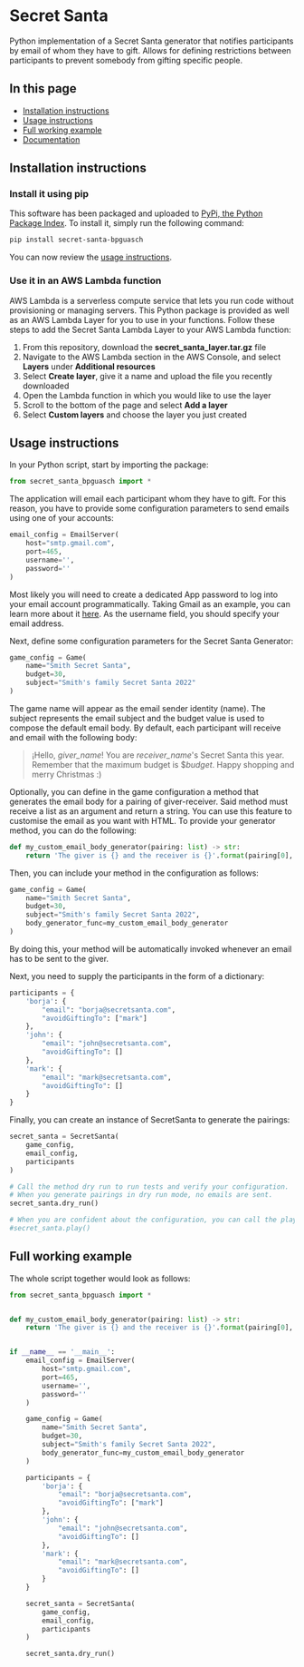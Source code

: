 # Secret Santa
Python implementation of a Secret Santa generator that notifies participants by email of whom they have to gift. Allows for defining restrictions between participants to prevent somebody from gifting specific people.

## In this page
- [Installation instructions](#installation-instructions)
- [Usage instructions](#usage-instructions)
- [Full working example](#full-working-example)
- [Documentation]()

## Installation instructions

### Install it using pip
This software has been packaged and uploaded to [PyPi, the Python Package Index](https://pypi.org/). To install it, simply run the following command:

```bash
pip install secret-santa-bpguasch
```

You can now review the [usage instructions](#usage-instructions).

### Use it in an AWS Lambda function

AWS Lambda is a serverless compute service that lets you run code without provisioning or managing servers. This Python package is provided as well as an AWS Lambda Layer for you to use in your functions. Follow these steps to add the Secret Santa Lambda Layer to your AWS Lambda function:

1. From this repository, download the **secret_santa_layer.tar.gz** file
2. Navigate to the AWS Lambda section in the AWS Console, and select **Layers** under **Additional resources**
3. Select **Create layer**, give it a name and upload the file you recently downloaded
4. Open the Lambda function in which you would like to use the layer
5. Scroll to the bottom of the page and select **Add a layer**
6. Select **Custom layers** and choose the layer you just created

## Usage instructions

In your Python script, start by importing the package:

```python
from secret_santa_bpguasch import *
```

The application will email each participant whom they have to gift. For this reason, you have to provide some configuration parameters to send emails using one of your accounts:
```python
email_config = EmailServer(
    host="smtp.gmail.com",
    port=465,
    username='',
    password=''
)
```

Most likely you will need to create a dedicated App password to log into your email account programmatically. Taking Gmail as an example, you can learn more about it [here](https://support.google.com/accounts/answer/185833?hl=en). As the username field, you should specify your email address.

Next, define some configuration parameters for the Secret Santa Generator:

```python
game_config = Game(
    name="Smith Secret Santa",
    budget=30,
    subject="Smith's family Secret Santa 2022"
)
```

The game name will appear as the email sender identity (name). The subject represents the email subject and the budget value is used to compose the default email body. By default, each participant will receive and email with the following body: 
> ¡Hello, *giver_name*! You are *receiver_name*'s Secret Santa this year. Remember that the maximum budget is $*budget*. Happy shopping and merry Christmas :)

Optionally, you can define in the game configuration a method that generates the email body for a pairing of giver-receiver. Said method must receive a list as an argument and return a string. You can use this feature to customise the email as you want with HTML. To provide your generator method, you can do the following:

```python
def my_custom_email_body_generator(pairing: list) -> str:
    return 'The giver is {} and the receiver is {}'.format(pairing[0], pairing[1])
```

Then, you can include your method in the configuration as follows:

```python
game_config = Game(
    name="Smith Secret Santa",
    budget=30,
    subject="Smith's family Secret Santa 2022",
    body_generator_func=my_custom_email_body_generator
)
```

By doing this, your method will be automatically invoked whenever an email has to be sent to the giver.

Next, you need to supply the participants in the form of a dictionary:

```python
participants = {
    'borja': {
        "email": "borja@secretsanta.com",
        "avoidGiftingTo": ["mark"]
    },
    'john': {
        "email": "john@secretsanta.com",
        "avoidGiftingTo": []
    },
    'mark': {
        "email": "mark@secretsanta.com",
        "avoidGiftingTo": []
    }
}
```

Finally, you can create an instance of SecretSanta to generate the pairings:

```python
secret_santa = SecretSanta(
    game_config,
    email_config,
    participants
)

# Call the method dry run to run tests and verify your configuration. 
# When you generate pairings in dry run mode, no emails are sent.
secret_santa.dry_run()

# When you are confident about the configuration, you can call the play method
#secret_santa.play()
```

## Full working example

The whole script together would look as follows:

```python
from secret_santa_bpguasch import *


def my_custom_email_body_generator(pairing: list) -> str:
    return 'The giver is {} and the receiver is {}'.format(pairing[0], pairing[1])


if __name__ == '__main__':
    email_config = EmailServer(
        host="smtp.gmail.com",
        port=465,
        username='',
        password=''
    )

    game_config = Game(
        name="Smith Secret Santa",
        budget=30,
        subject="Smith's family Secret Santa 2022",
        body_generator_func=my_custom_email_body_generator
    )   

    participants = {
        'borja': {
            "email": "borja@secretsanta.com",
            "avoidGiftingTo": ["mark"]
        },
        'john': {
            "email": "john@secretsanta.com",
            "avoidGiftingTo": []
        },
        'mark': {
            "email": "mark@secretsanta.com",
            "avoidGiftingTo": []
        }
    }

    secret_santa = SecretSanta(
        game_config,
        email_config,
        participants
    )

    secret_santa.dry_run()
```
